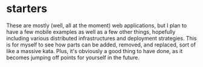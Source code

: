 # starters

These are mostly (well, all at the moment) web applications, but I plan to have a few mobile examples as well as a few other things, hopefully including various distributed infrastructures and deployment strategies. This is for myself to see how parts can be added, removed, and replaced, sort of like a massive kata. Plus, it's obviously a good thing to have done, as it becomes jumping off points for yourself in the future.
